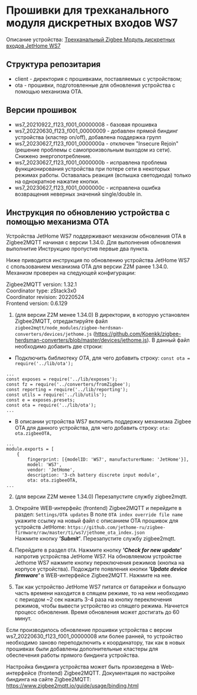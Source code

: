 # Прошивки для трехканального модуля дискретных входов WS7

Описание устройства: [Трехканальный Zigbee Модуль дискретных входов JetHome WS7](https://docs.jethome.ru/ru/zigbee/switches/ws7.html)

## Структура репозитария

  * client - директория с прошивками, поставляемых с устройством;
  * ota - прошивки, подготовленные для обновления устройства с помощью механизма OTA.

## Версии прошивок
  
  * ws7_20210922_f123_f001_00000008 - базовая прошивка
  * ws7_20220630_f123_f001_00000009 - добавлен прямой биндинг устройства (кластер on/off), добавлена поддержка групп
  * ws7_20230627_f123_f001_0000000a - отключен "Insecure Rejoin" (решение проблемы с самопроизвольным выходом из сети). Снижено энергопотребление.   
  * ws7_20230627_f123_f001_0000000b - исправлена проблема функционирования устройства при потере сети в некоторых режимах работы. Оставалась реакция (вспышка светодиода) только на однократное нажатие кнопки.
  * ws7_20230627_f123_f001_0000000c - исправлена ошибка возвращения неверных значений single/double in.
  
## Инструкция по обновлению устройства с помощью механизма OTA

Устройства JetHome WS7 поддерживают механизм обновления OTA в Zigbee2MQTT начиная с версии 1.34.0. Для выполнения обновления выполнитие Инструкцию пропустив первые два пункта.


Ниже приводится инструкция по обновлению устройства JetHome WS7 с спользованием механизма OTA для версии Z2M ранее 1.34.0. Механизм проверен на следующей конфигурации:

Zigbee2MQTT version: 1.32.1  
Coordinator type: zStack3x0  
Coordinator revision: 20220524  
Frontend version: 0.6.129

1. (для версии Z2M менее 1.34.0) В директории, в которую установлен Zigbee2MQTT, отредактируйте файл `zigbee2mqtt/node_modules/zigbee-herdsman-converters/devices/jethome.js` (https://github.com/Koenkk/zigbee-herdsman-converters/blob/master/devices/jethome.js). В данный файл необходимо добавить две строки:

- Подключить библиотеку *OTA*, для чего добавить строку: `const ota = require('../lib/ota');`
```
...
const exposes = require('../lib/exposes');
const fz = require('../converters/fromZigbee');
const reporting = require('../lib/reporting');
const utils = require('../lib/utils');
const e = exposes.presets;
const ota = require('../lib/ota');
...
```

- В описании устройства WS7 включить поддержку механизма Zigbee OTA для данного устройства, для чего добавить строку: `ota: ota.zigbeeOTA,`
```
...
module.exports = [
    {
        fingerprint: [{modelID: 'WS7', manufacturerName: 'JetHome'}],
        model: 'WS7',
        vendor: 'JetHome',
        description: '3-ch battery discrete input module',
        ota: ota.zigbeeOTA,
...
```

2. (для версии Z2M менее 1.34.0) Перезапустите службу zigbee2mqtt.

3. Откройте WEB-интерфейс (frontend) Zigbee2MQTT и перейдите в раздел: `Settings/OTA updates` 
  В поле `OTA index override file name` укажите ссылку на новый файл с описанием OTA прошивок для устройств JetHome: `https://github.com/jethome-ru/zigbee-firmware/raw/master/ti/ws7/jethome_ota_index.json`  
  Нажмите кнопку ***'Submit'***. Перезапустите службу zigbee2mqtt.

4. Перейдите в раздел `OTA`. Нажмите кнопку ***'Check for new update'*** напротив устройства JetHome WS7. На обновляемом устройстве Jethome WS7 нажмите кнопку переключения режимов (кнопка на корпусе устройства). Подождите появления кнопки ***'Update device firmware'*** в WEB-интерфейсе Zigbee2MQTT. Нажмите на нее. 

5. Так как устройство JetHome WS7 питатся от батарейки и большую часть времени находится в спящем режиме, то на нем необходимо с периодом ~2 сек нажать 3-4 раза на кнопку переключения режимов, чтобы вывести устройство из спящего режима. Начнется процесс обновления. Время обновления может достигать до 60 минут. 

Если производилось обновление прошивки устройства с версии ws7_20220630_f123_f001_00000008 или более ранней, то устройство необходимо заново переподключить к координатору, так как в новых прошивках были добавлены дополнительные кластеры для обеспечения работы прямого биндинга устройства.

Настройка биндинга устройства может быть произведена в Web-интерфейсе (frontend) Zigbee2MQTT. Документация по настройке биндинга на сайте Zigbee2MQTT: https://www.zigbee2mqtt.io/guide/usage/binding.html
